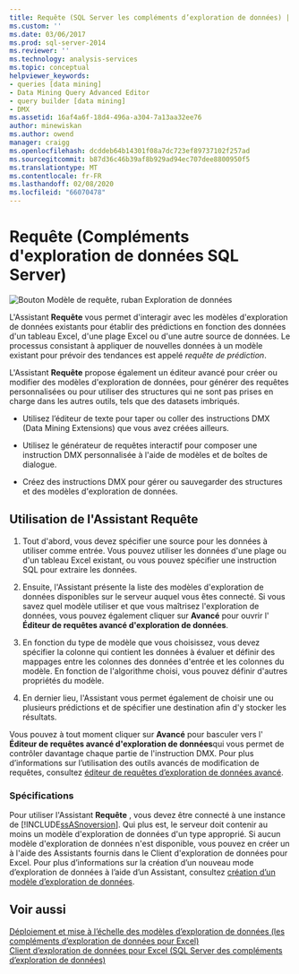 ```yaml
---
title: Requête (SQL Server les compléments d’exploration de données) | Microsoft Docs
ms.custom: ''
ms.date: 03/06/2017
ms.prod: sql-server-2014
ms.reviewer: ''
ms.technology: analysis-services
ms.topic: conceptual
helpviewer_keywords:
- queries [data mining]
- Data Mining Query Advanced Editor
- query builder [data mining]
- DMX
ms.assetid: 16af4a6f-18d4-496a-a304-7a13aa32ee76
author: minewiskan
ms.author: owend
manager: craigg
ms.openlocfilehash: dcddeb64b14301f08a7dc723ef89737102f257ad
ms.sourcegitcommit: b87d36c46b39af8b929ad94ec707dee8800950f5
ms.translationtype: MT
ms.contentlocale: fr-FR
ms.lasthandoff: 02/08/2020
ms.locfileid: "66070478"
---
```

# <a name="query-sql-server-data-mining-add-ins"></a>Requête (Compléments d'exploration de données SQL Server)
  ![Bouton Modèle de requête, ruban Exploration de données](media/dmc-query.gif "Bouton Modèle de requête, ruban Exploration de données")  
  
 L'Assistant **Requête** vous permet d'interagir avec les modèles d'exploration de données existants pour établir des prédictions en fonction des données d'un tableau Excel, d'une plage Excel ou d'une autre source de données. Le processus consistant à appliquer de nouvelles données à un modèle existant pour prévoir des tendances est appelé *requête de prédiction*.  
  
 L'Assistant **Requête** propose également un éditeur avancé pour créer ou modifier des modèles d'exploration de données, pour générer des requêtes personnalisées ou pour utiliser des structures qui ne sont pas prises en charge dans les autres outils, tels que des datasets imbriqués.  
  
-   Utilisez l’éditeur de texte pour taper ou coller des instructions DMX (Data Mining Extensions) que vous avez créées ailleurs.  
  
-   Utilisez le générateur de requêtes interactif pour composer une instruction DMX personnalisée à l'aide de modèles et de boîtes de dialogue.  
  
-   Créez des instructions DMX pour gérer ou sauvegarder des structures et des modèles d'exploration de données.  
  
## <a name="using-the-query-wizard"></a>Utilisation de l'Assistant Requête  
  
1.  Tout d'abord, vous devez spécifier une source pour les données à utiliser comme entrée. Vous pouvez utiliser les données d'une plage ou d'un tableau Excel existant, ou vous pouvez spécifier une instruction SQL pour extraire les données.  
  
2.  Ensuite, l'Assistant présente la liste des modèles d'exploration de données disponibles sur le serveur auquel vous êtes connecté. Si vous savez quel modèle utiliser et que vous maîtrisez l'exploration de données, vous pouvez également cliquer sur **Avancé** pour ouvrir l' **Éditeur de requêtes avancé d'exploration de données**.  
  
3.  En fonction du type de modèle que vous choisissez, vous devez spécifier la colonne qui contient les données à évaluer et définir des mappages entre les colonnes des données d'entrée et les colonnes du modèle. En fonction de l'algorithme choisi, vous pouvez définir d'autres propriétés du modèle.  
  
4.  En dernier lieu, l'Assistant vous permet également de choisir une ou plusieurs prédictions et de spécifier une destination afin d'y stocker les résultats.  
  
 Vous pouvez à tout moment cliquer sur **Avancé** pour basculer vers l' **Éditeur de requêtes avancé d'exploration de données**qui vous permet de contrôler davantage chaque partie de l'instruction DMX. Pour plus d’informations sur l’utilisation des outils avancés de modification de requêtes, consultez [éditeur de requêtes d’exploration de données avancé](advanced-data-mining-query-editor.md).  
  
### <a name="requirements"></a>Spécifications  
 Pour utiliser l'Assistant **Requête** , vous devez être connecté à une instance de [!INCLUDE[ssASnoversion](../includes/ssasnoversion-md.md)]. Qui plus est, le serveur doit contenir au moins un modèle d'exploration de données d'un type approprié. Si aucun modèle d'exploration de données n'est disponible, vous pouvez en créer un à l'aide des Assistants fournis dans le Client d'exploration de données pour Excel. Pour plus d’informations sur la création d’un nouveau mode d’exploration de données à l’aide d’un Assistant, consultez [création d’un modèle d’exploration de données](creating-a-data-mining-model.md).  
  
## <a name="see-also"></a>Voir aussi  
 [Déploiement et mise à l’échelle des modèles d’exploration de données &#40;les compléments d’exploration de données pour Excel&#41;](deploying-and-scaling-mining-models-data-mining-add-ins-for-excel.md)   
 [Client d’exploration de données pour Excel &#40;SQL Server des compléments d’exploration de données&#41;](data-mining-client-for-excel-sql-server-data-mining-add-ins.md)  
  
  
